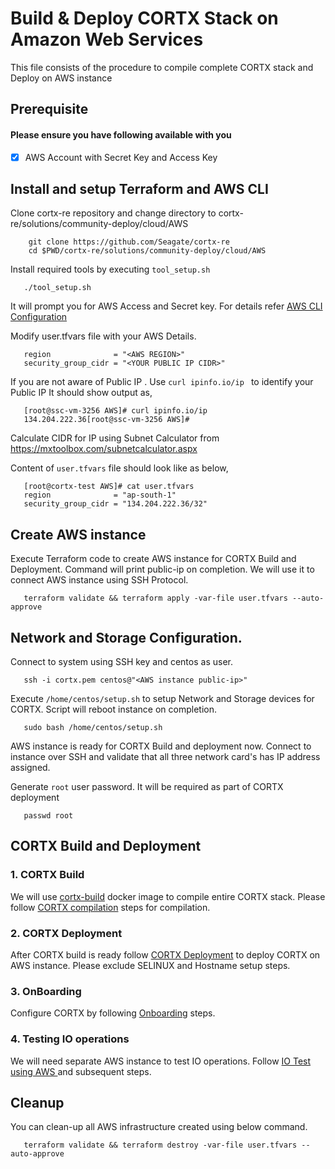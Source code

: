 # Build & Deploy CORTX Stack on Amazon Web Services 

This file consists of the procedure to compile complete CORTX stack and Deploy on AWS instance


## Prerequisite 
#### Please ensure you have following available with you 

 -  [x]  AWS Account with Secret Key and Access Key

## Install and setup Terraform and AWS CLI

   Clone cortx-re repository and change directory to cortx-re/solutions/community-deploy/cloud/AWS
```
    git clone https://github.com/Seagate/cortx-re 
    cd $PWD/cortx-re/solutions/community-deploy/cloud/AWS
```

   Install required tools by executing `tool_setup.sh`
```
   ./tool_setup.sh
```

   It will prompt you for AWS Access and Secret key. For details refer [AWS CLI Configuration](https://docs.aws.amazon.com/cli/latest/userguide/cli-configure-quickstart.html#cli-configure-quickstart-config)

   Modify user.tfvars file with your AWS Details.
```
   region              = "<AWS REGION>"
   security_group_cidr = "<YOUR PUBLIC IP CIDR>"
```  
   If you are not aware of Public IP . Use `curl ipinfo.io/ip `  to identify your Public IP
   It should show output as,
```
   [root@ssc-vm-3256 AWS]# curl ipinfo.io/ip
   134.204.222.36[root@ssc-vm-3256 AWS]#
```
   Calculate CIDR for IP using Subnet Calculator from https://mxtoolbox.com/subnetcalculator.aspx 

   Content of `user.tfvars` file should look like as below,
```
   [root@cortx-test AWS]# cat user.tfvars
   region              = "ap-south-1"
   security_group_cidr = "134.204.222.36/32"
```

## Create AWS instance

   Execute Terraform code to create AWS instance for CORTX Build and Deployment. Command will print public-ip on completion. We will use it to connect AWS instance using SSH Protocol. 
```
   terraform validate && terraform apply -var-file user.tfvars --auto-approve
```
## Network and Storage Configuration.

   Connect to system using SSH key and centos as user.

```
   ssh -i cortx.pem centos@"<AWS instance public-ip>" 
```

   Execute `/home/centos/setup.sh` to setup Network and Storage devices for CORTX. Script will reboot instance on completion. 
```
   sudo bash /home/centos/setup.sh
```
   AWS instance is ready for CORTX Build and deployment now. Connect to instance over SSH and validate that all three network card's has IP address assigned.
   
   Generate `root` user password. It will be required as part of CORTX deployment
   
```
   passwd root
```   

## CORTX Build and Deployment

### 1. CORTX Build

   We will use [cortx-build](https://github.com/Seagate/cortx/pkgs/container/cortx-build) docker image to compile entire CORTX stack. Please follow [CORTX compilation](https://github.com/Seagate/cortx/blob/main/doc/Release_Build_Creation.rst#procedure-for-build-steps) steps for compilation.

### 2. CORTX Deployment

   After CORTX build is ready follow [CORTX Deployment](https://github.com/Seagate/cortx/blob/main/doc/ProvisionReleaseBuild.md) to deploy CORTX on AWS instance. Please exclude SELINUX and Hostname setup steps.

### 3. OnBoarding 

   Configure CORTX by following [Onboarding](https://github.com/Seagate/cortx/blob/main/doc/Preboarding_and_Onboarding.rst) steps.

### 4. Testing IO operations 

   We will need separate AWS instance to test IO operations. Follow [IO Test using AWS ](https://github.com/Seagate/cortx/blob/main/doc/integrations/AWS_EC2.md#step-7-create-another-ec2-instance-to-access-to-act-as-the-s3-client) and subsequent steps. 

## Cleanup 

   You can clean-up all AWS infrastructure created using below command. 
```
   terraform validate && terraform destroy -var-file user.tfvars --auto-approve
```
